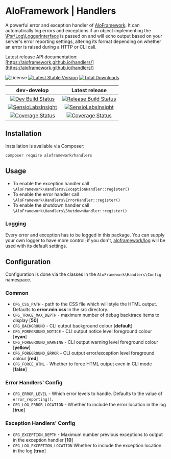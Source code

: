 # AloFramework | Handlers #

A powerful error and exception handler of [AloFramework](https://github.com/aloframework/aloframework). It can automatically log errors and exceptions if an object implementing the [\Psr\Log\LoggerInterface](https://packagist.org/packages/psr/log) is passed on and will echo output based on your server's error reporting settings, altering its format depending on whether an error is raised during a HTTP or CLI call.

Latest release API documentation: [https://aloframework.github.io/handlers/](https://aloframework.github.io/handlers/)

![License](https://poser.pugx.org/aloframework/handlers/license?format=plastic)
[![Latest Stable Version](https://poser.pugx.org/aloframework/handlers/v/stable?format=plastic)](https://packagist.org/packages/aloframework/handlers)
[![Total Downloads](https://poser.pugx.org/aloframework/handlers/downloads?format=plastic)](https://packagist.org/packages/aloframework/handlers)

|                                                                                         dev-develop                                                                                         |                                                                                   Latest release                                                                                   |
|:-------------------------------------------------------------------------------------------------------------------------------------------------------------------------------------------:|:----------------------------------------------------------------------------------------------------------------------------------------------------------------------------------:|
|                              [![Dev Build Status](https://travis-ci.org/aloframework/handlers.svg?branch=develop)](https://travis-ci.org/aloframework/handlers)                             |                        [![Release Build Status](https://travis-ci.org/aloframework/handlers.svg?branch=master)](https://travis-ci.org/aloframework/handlers)                       |
| [![SensioLabsInsight](https://insight.sensiolabs.com/projects/36b22482-e36a-44e3-a7de-ccf6e27999d1/mini.png)](https://insight.sensiolabs.com/projects/36b22482-e36a-44e3-a7de-ccf6e27999d1) |                        [![SensioLabsInsight](https://i.imgur.com/KygqLtf.png)](https://insight.sensiolabs.com/projects/36b22482-e36a-44e3-a7de-ccf6e27999d1)                       |
| [![Coverage Status](https://coveralls.io/repos/aloframework/handlers/badge.svg?branch=develop&amp;service=github)](https://coveralls.io/github/aloframework/handlers?branch=develop)        | [![Coverage Status](https://coveralls.io/repos/aloframework/handlers/badge.svg?branch=master&amp;service=github)](https://coveralls.io/github/aloframework/handlers?branch=master) |

## Installation ##
Installation is available via Composer:

    composer require aloframework/handlers

## Usage ##

 - To enable the exception handler call `\AloFramework\Handlers\ExceptionHandler::register()`
 - To enable the error handler call `\AloFramework\Handlers\ErrorHandler::register()`
 - To enable the shutdown handler call `\AloFramework\Handlers\ShutdownHandler::register()`

### Logging ###
Every error and exception has to be logged in this package. You can supply your own logger to have more control; if you don't, [aloframework/log](https://github.com/aloframework/log) will be used with its default settings. 

## Configuration ##
Configuration is done via the classes in the `AloFramework\Handlers\Config` namespace. 

### Common ###

 - `CFG_CSS_PATH` - path to the CSS file which will style the HTML output. Defaults to **error.min.css** in the src directory.
 - `CFG_TRACE_MAX_DEPTH` - maximum number of debug backtrace items to display [**50**]
 - `CFG_BACKGROUND` - CLI output background colour [**default**]
 - `CFG_FOREGROUND_NOTICE` - CLI output notice level foreground colour [**cyan**]
 - `CFG_FOREGROUND_WARNING` - CLI output warning level foreground colour [**yellow**]
 - `CFG_FOREGROUND_ERROR` - CLI output error/exception level foreground colour [**red**]
 - `CFG_FORCE_HTML` - Whether to force HTML output even in CLI mode [**false**]

### Error Handlers' Config ###

 - `CFG_ERROR_LEVEL` - Which error levels to handle. Defaults to the value of `error_reporting()`.
 - `CFG_LOG_ERROR_LOCATION` - Whether to include the error location in the log [**true**]

### Exception Handlers' Config ###

 - `CFG_EXCEPTION_DEPTH` - Maximum number previous exceptions to output in the exception handler [**10**]
 - `CFG_LOG_EXCEPTION_LOCATION` Whether to include the exception location in the log [**true**]
